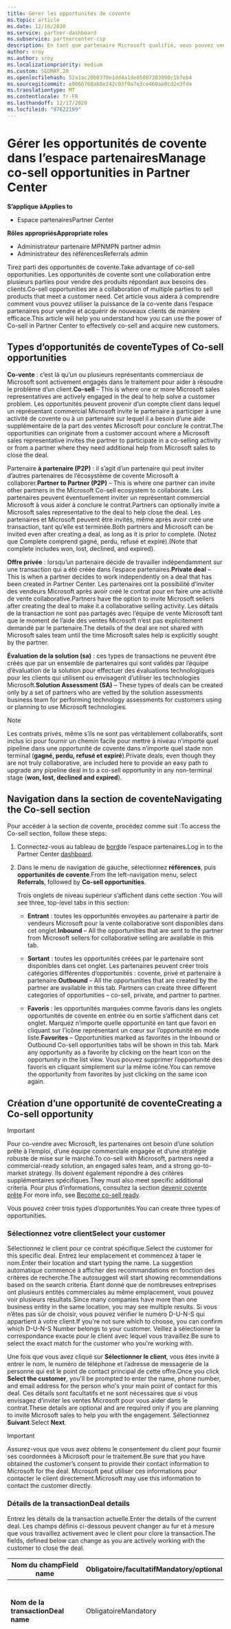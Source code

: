 ```yaml
---
title: Gérer les opportunités de covente
ms.topic: article
ms.date: 12/16/2020
ms.service: partner-dashboard
ms.subservice: partnercenter-csp
description: En tant que partenaire Microsoft qualifié, vous pouvez vendre en collaboration avec Microsoft. Découvrez comment définir des contrats, inviter Microsoft à collaborer ou afficher les demandes envoyées.
author: sroy
ms.author: sroy
ms.localizationpriority: medium
ms.custom: SEOMAY.20
ms.openlocfilehash: 52a1ac20b0370e1dd4a1de85087303090c1b7eb4
ms.sourcegitcommit: e9066768ab8e242c03f0a7e3ce460ae8cd2e3fda
ms.translationtype: MT
ms.contentlocale: fr-FR
ms.lasthandoff: 12/17/2020
ms.locfileid: "97622199"
---
```

# <a name="manage-co-sell-opportunities-in-partner-center"></a><span data-ttu-id="0db6f-104">Gérer les opportunités de covente dans l’espace partenaires</span><span class="sxs-lookup"><span data-stu-id="0db6f-104">Manage co-sell opportunities in Partner Center</span></span>

<span data-ttu-id="0db6f-105">**S’applique à**</span><span class="sxs-lookup"><span data-stu-id="0db6f-105">**Applies to**</span></span>

- <span data-ttu-id="0db6f-106">Espace partenaires</span><span class="sxs-lookup"><span data-stu-id="0db6f-106">Partner Center</span></span>

<span data-ttu-id="0db6f-107">**Rôles appropriés**</span><span class="sxs-lookup"><span data-stu-id="0db6f-107">**Appropriate roles**</span></span>

- <span data-ttu-id="0db6f-108">Administrateur partenaire MPN</span><span class="sxs-lookup"><span data-stu-id="0db6f-108">MPN partner admin</span></span>
- <span data-ttu-id="0db6f-109">Administrateur des références</span><span class="sxs-lookup"><span data-stu-id="0db6f-109">Referrals admin</span></span>

<span data-ttu-id="0db6f-110">Tirez parti des opportunités de covente.</span><span class="sxs-lookup"><span data-stu-id="0db6f-110">Take advantage of co-sell opportunities.</span></span>  <span data-ttu-id="0db6f-111">Les opportunités de covente sont une collaboration entre plusieurs parties pour vendre des produits répondant aux besoins des clients.</span><span class="sxs-lookup"><span data-stu-id="0db6f-111">Co-sell opportunities are a collaboration of multiple parties to sell products that meet a customer need.</span></span> <span data-ttu-id="0db6f-112">Cet article vous aidera à comprendre comment vous pouvez utiliser la puissance de la co-vente dans l’espace partenaires pour vendre et acquérir de nouveaux clients de manière efficace.</span><span class="sxs-lookup"><span data-stu-id="0db6f-112">This article will help you understand how you can use the power of Co-sell in Partner Center to effectively co-sell and acquire new customers.</span></span>

## <a name="types-of-co-sell-opportunities"></a><span data-ttu-id="0db6f-113">Types d’opportunités de covente</span><span class="sxs-lookup"><span data-stu-id="0db6f-113">Types of Co-sell opportunities</span></span>

<span data-ttu-id="0db6f-114">**Co-vente** : c’est là qu’un ou plusieurs représentants commerciaux de Microsoft sont activement engagés dans le traitement pour aider à résoudre le problème d’un client.</span><span class="sxs-lookup"><span data-stu-id="0db6f-114">**Co-sell** – This is where one or more Microsoft sales representatives are actively engaged in the deal to help solve a customer problem.</span></span> <span data-ttu-id="0db6f-115">Les opportunités peuvent provenir d’un compte client dans lequel un représentant commercial Microsoft invite le partenaire à participer à une activité de covente ou à un partenaire sur lequel il a besoin d’une aide supplémentaire de la part des ventes Microsoft pour conclure le contrat.</span><span class="sxs-lookup"><span data-stu-id="0db6f-115">The opportunities can originate from a customer account where a Microsoft sales representative invites the partner to participate in a co-selling activity or from a partner where they need additional help from Microsoft sales to close the deal.</span></span>

<span data-ttu-id="0db6f-116">Partenaire **à partenaire (P2P)** : il s’agit d’un partenaire qui peut inviter d’autres partenaires de l’écosystème de covente Microsoft à collaborer.</span><span class="sxs-lookup"><span data-stu-id="0db6f-116">**Partner to Partner (P2P)** – This is where one partner can invite other partners in the Microsoft Co-sell ecosystem to collaborate.</span></span> <span data-ttu-id="0db6f-117">Les partenaires peuvent éventuellement inviter un représentant commercial Microsoft à vous aider à conclure le contrat.</span><span class="sxs-lookup"><span data-stu-id="0db6f-117">Partners can optionally invite a Microsoft sales representative to the deal to help close the deal.</span></span> <span data-ttu-id="0db6f-118">Les partenaires et Microsoft peuvent être invités, même après avoir créé une transaction, tant qu’elle est terminée.</span><span class="sxs-lookup"><span data-stu-id="0db6f-118">Both partners and Microsoft can be invited even after creating a deal, as long as it is prior to complete.</span></span> <span data-ttu-id="0db6f-119">(Notez que Complete comprend gagné, perdu, refusé et expiré).</span><span class="sxs-lookup"><span data-stu-id="0db6f-119">(Note that complete includes won, lost, declined, and expired).</span></span>

<span data-ttu-id="0db6f-120">**Offre privée** : lorsqu’un partenaire décide de travailler indépendamment sur une transaction qui a été créée dans l’espace partenaires.</span><span class="sxs-lookup"><span data-stu-id="0db6f-120">**Private deal** – This is when a partner decides to work independently on a deal that has been created in  Partner Center.</span></span> <span data-ttu-id="0db6f-121">Les partenaires ont la possibilité d’inviter des vendeurs Microsoft après avoir créé le contrat pour en faire une activité de vente collaborative.</span><span class="sxs-lookup"><span data-stu-id="0db6f-121">Partners have the option to invite Microsoft sellers after creating the deal to make it a collaborative selling activity.</span></span> <span data-ttu-id="0db6f-122">Les détails de la transaction ne sont pas partagés avec l’équipe de vente Microsoft tant que le moment de l’aide des ventes Microsoft n’est pas explicitement demandé par le partenaire.</span><span class="sxs-lookup"><span data-stu-id="0db6f-122">The details of the deal are not shared with Microsoft sales team until the time Microsoft sales help is explicitly sought by the partner.</span></span>

<span data-ttu-id="0db6f-123">**Évaluation de la solution (sa)** : ces types de transactions ne peuvent être créés que par un ensemble de partenaires qui sont validés par l’équipe d’évaluation de la solution pour effectuer des évaluations technologiques pour les clients qui utilisent ou envisagent d’utiliser les technologies Microsoft.</span><span class="sxs-lookup"><span data-stu-id="0db6f-123">**Solution Assessment (SA)** – These types of deals can be created only by a set of partners who are vetted by the solution assessments business team for performing technology assessments for customers using or planning to use Microsoft technologies.</span></span>

> [!NOTE]
> <span data-ttu-id="0db6f-124">Les contrats privés, même s’ils ne sont pas véritablement collaboratifs, sont inclus ici pour fournir un chemin facile pour mettre à niveau n’importe quel pipeline dans une opportunité de covente dans n’importe quel stade non terminal (**gagné, perdu, refusé et expiré**).</span><span class="sxs-lookup"><span data-stu-id="0db6f-124">Private deals, even though they are not truly collaborative, are included here  to provide an easy path to upgrade any pipeline deal in to a co-sell opportunity in any non-terminal stage (**won, lost, declined and expired**).</span></span>

## <a name="navigating-the-co-sell-section"></a><span data-ttu-id="0db6f-125">Navigation dans la section de covente</span><span class="sxs-lookup"><span data-stu-id="0db6f-125">Navigating the Co-sell section</span></span>

<span data-ttu-id="0db6f-126">Pour accéder à la section de covente, procédez comme suit :</span><span class="sxs-lookup"><span data-stu-id="0db6f-126">To access the Co-sell section, follow these steps:</span></span>

1. <span data-ttu-id="0db6f-127">Connectez-vous au tableau de [bord](https://partner.microsoft.com/dashboard)de l’espace partenaires.</span><span class="sxs-lookup"><span data-stu-id="0db6f-127">Log in to the Partner Center [dashboard](https://partner.microsoft.com/dashboard).</span></span>

2. <span data-ttu-id="0db6f-128">Dans le menu de navigation de gauche, sélectionnez **références**, puis **opportunités de covente**.</span><span class="sxs-lookup"><span data-stu-id="0db6f-128">From the left-navigation menu, select **Referrals**, followed by **Co-sell opportunities**.</span></span>

   <span data-ttu-id="0db6f-129">Trois onglets de niveau supérieur s’affichent dans cette section :</span><span class="sxs-lookup"><span data-stu-id="0db6f-129">You will see three, top-level tabs in this section:</span></span>

   - <span data-ttu-id="0db6f-130">**Entrant** : toutes les opportunités envoyées au partenaire à partir de vendeurs Microsoft pour la vente collaborative sont disponibles dans cet onglet.</span><span class="sxs-lookup"><span data-stu-id="0db6f-130">**Inbound** – All the opportunities that are sent to the partner from Microsoft sellers for collaborative selling are available in this tab.</span></span>

   - <span data-ttu-id="0db6f-131">**Sortant** : toutes les opportunités créées par le partenaire sont disponibles dans cet onglet. Les partenaires peuvent créer trois catégories différentes d’opportunités : covente, privé et partenaire à partenaire.</span><span class="sxs-lookup"><span data-stu-id="0db6f-131">**Outbound** – All the opportunities that are created by the partner are available in this tab. Partners can create three different categories of opportunities – co-sell, private, and partner to partner.</span></span>

   - <span data-ttu-id="0db6f-132">**Favoris** : les opportunités marquées comme favoris dans les onglets opportunités de covente en entrée ou en sortie s’affichent dans cet onglet. Marquez n’importe quelle opportunité en tant que favori en cliquant sur l’icône représentant un cœur sur l’opportunité en mode liste.</span><span class="sxs-lookup"><span data-stu-id="0db6f-132">**Favorites** – Opportunities marked as favorites in the Inbound or Outbound Co-sell opportunities tabs will be shown in this tab. Mark any opportunity as a favorite by clicking on the heart icon on the opportunity in the list view.</span></span> <span data-ttu-id="0db6f-133">Vous pouvez supprimer l’opportunité des favoris en cliquant simplement sur la même icône.</span><span class="sxs-lookup"><span data-stu-id="0db6f-133">You can remove the opportunity from favorites by just clicking on the same icon again.</span></span>

## <a name="creating-a-co-sell-opportunity"></a><span data-ttu-id="0db6f-134">Création d’une opportunité de covente</span><span class="sxs-lookup"><span data-stu-id="0db6f-134">Creating a Co-sell opportunity</span></span>

> [!IMPORTANT]
> <span data-ttu-id="0db6f-135">Pour co-vendre avec Microsoft, les partenaires ont besoin d’une solution prête à l’emploi, d’une équipe commerciale engagée et d’une stratégie robuste de mise sur le marché.</span><span class="sxs-lookup"><span data-stu-id="0db6f-135">To co-sell with Microsoft, partners need a commercial-ready solution, an engaged sales team, and a strong go-to-market strategy.</span></span> <span data-ttu-id="0db6f-136">Ils doivent également répondre à des critères supplémentaires spécifiques.</span><span class="sxs-lookup"><span data-stu-id="0db6f-136">They must also meet specific additional criteria.</span></span> <span data-ttu-id="0db6f-137">Pour plus d’informations, consultez la section [devenir covente prête](https://partner.microsoft.com/reach-customers/selling-with-microsoft#become-ready).</span><span class="sxs-lookup"><span data-stu-id="0db6f-137">For more info, see [Become co-sell ready](https://partner.microsoft.com/reach-customers/selling-with-microsoft#become-ready).</span></span>

<span data-ttu-id="0db6f-138">Vous pouvez créer trois types d’opportunités.</span><span class="sxs-lookup"><span data-stu-id="0db6f-138">You can create three types of opportunities.</span></span>

### <a name="select-your-customer"></a><span data-ttu-id="0db6f-139">Sélectionnez votre client</span><span class="sxs-lookup"><span data-stu-id="0db6f-139">Select your customer</span></span>

<span data-ttu-id="0db6f-140">Sélectionnez le client pour ce contrat spécifique.</span><span class="sxs-lookup"><span data-stu-id="0db6f-140">Select the customer for this specific deal.</span></span> <span data-ttu-id="0db6f-141">Entrez leur emplacement et commencez à taper le nom.</span><span class="sxs-lookup"><span data-stu-id="0db6f-141">Enter their location and start typing the name.</span></span> <span data-ttu-id="0db6f-142">La suggestion automatique commence à afficher des recommandations en fonction des critères de recherche.</span><span class="sxs-lookup"><span data-stu-id="0db6f-142">The autosuggest will start showing recommendations based on the search criteria.</span></span> <span data-ttu-id="0db6f-143">Étant donné que de nombreuses entreprises ont plusieurs entités commerciales au même emplacement, vous pouvez voir plusieurs résultats.</span><span class="sxs-lookup"><span data-stu-id="0db6f-143">Since many companies have more than one business entity in the same location, you may see multiple results.</span></span> <span data-ttu-id="0db6f-144">Si vous n’êtes pas sûr de choisir, vous pouvez vérifier le numéro D-U-N-S qui appartient à votre client.</span><span class="sxs-lookup"><span data-stu-id="0db6f-144">If you're not sure which to choose, you can confirm which D-U-N-S Number belongs to your customer.</span></span> <span data-ttu-id="0db6f-145">Veillez à sélectionner la correspondance exacte pour le client avec lequel vous travaillez.</span><span class="sxs-lookup"><span data-stu-id="0db6f-145">Be sure to select the exact match for the customer who you're working with.</span></span>

<span data-ttu-id="0db6f-146">Une fois que vous avez cliqué sur **Sélectionner le client**, vous êtes invité à entrer le nom, le numéro de téléphone et l’adresse de messagerie de la personne qui est le point de contact principal de cette offre.</span><span class="sxs-lookup"><span data-stu-id="0db6f-146">Once you click **Select the customer**, you'll be prompted to enter the name, phone number, and email address for the person who's your main point of contact for this deal.</span></span> <span data-ttu-id="0db6f-147">Ces détails sont facultatifs et ne sont nécessaires que si vous envisagez d’inviter les ventes Microsoft pour vous aider dans le contrat.</span><span class="sxs-lookup"><span data-stu-id="0db6f-147">These details are optional and are required only if you are planning to invite Microsoft sales to help you with the engagement.</span></span> <span data-ttu-id="0db6f-148">Sélectionnez **Suivant**.</span><span class="sxs-lookup"><span data-stu-id="0db6f-148">Select **Next**.</span></span>

> [!IMPORTANT]
> <span data-ttu-id="0db6f-149">Assurez-vous que vous avez obtenu le consentement du client pour fournir ses coordonnées à Microsoft pour le traitement.</span><span class="sxs-lookup"><span data-stu-id="0db6f-149">Be sure that you have obtained the customer’s consent to provide their contact information to Microsoft for the deal.</span></span> <span data-ttu-id="0db6f-150">Microsoft peut utiliser ces informations pour contacter le client directement.</span><span class="sxs-lookup"><span data-stu-id="0db6f-150">Microsoft may use this information to contact the customer directly.</span></span>

### <a name="deal-details"></a><span data-ttu-id="0db6f-151">Détails de la transaction</span><span class="sxs-lookup"><span data-stu-id="0db6f-151">Deal details</span></span>

<span data-ttu-id="0db6f-152">Entrez les détails de la transaction actuelle.</span><span class="sxs-lookup"><span data-stu-id="0db6f-152">Enter the details of the current deal.</span></span> <span data-ttu-id="0db6f-153">Les champs définis ci-dessous peuvent changer au fur et à mesure que vous travaillez activement avec le client pour clore la transaction.</span><span class="sxs-lookup"><span data-stu-id="0db6f-153">The fields, defined below can change as you are  actively working with the customer to close the deal.</span></span>

| <span data-ttu-id="0db6f-154">**Nom du champ**</span><span class="sxs-lookup"><span data-stu-id="0db6f-154">**Field name**</span></span> | <span data-ttu-id="0db6f-155">**Obligatoire/facultatif**</span><span class="sxs-lookup"><span data-stu-id="0db6f-155">**Mandatory/optional**</span></span> | <span data-ttu-id="0db6f-156">**Détails**</span><span class="sxs-lookup"><span data-stu-id="0db6f-156">**Details**</span></span> |
|-------------|--------|-------|
|<span data-ttu-id="0db6f-157">**Nom de la transaction**</span><span class="sxs-lookup"><span data-stu-id="0db6f-157">**Deal name**</span></span> | <span data-ttu-id="0db6f-158">Obligatoire</span><span class="sxs-lookup"><span data-stu-id="0db6f-158">Mandatory</span></span> | <span data-ttu-id="0db6f-159">Nom convivial pour identifier votre transaction à un moment ultérieur.</span><span class="sxs-lookup"><span data-stu-id="0db6f-159">The friendly name to identify your deal at a later point of time.</span></span> |
|<span data-ttu-id="0db6f-160">**Lieu**</span><span class="sxs-lookup"><span data-stu-id="0db6f-160">**Location**</span></span>| <span data-ttu-id="0db6f-161">Obligatoire</span><span class="sxs-lookup"><span data-stu-id="0db6f-161">Mandatory</span></span> | <span data-ttu-id="0db6f-162">Portée de l’emplacement MPN de la référence.</span><span class="sxs-lookup"><span data-stu-id="0db6f-162">The MPN location scope of the referral.</span></span> <span data-ttu-id="0db6f-163">Les utilisateurs de référence avec cette portée d’emplacement peuvent afficher les références s’ils font partie de l’équipe.</span><span class="sxs-lookup"><span data-stu-id="0db6f-163">Referral users with this location scope can view the referrals if they are part of the team.</span></span> <span data-ttu-id="0db6f-164">Les administrateurs de la référence et les administrateurs de référence avec une étendue globale peuvent afficher les références indépendamment de l’emplacement.</span><span class="sxs-lookup"><span data-stu-id="0db6f-164">Referral admins and referral admins with global scope can view the referrals irrespective of the location.</span></span> <span data-ttu-id="0db6f-165">L’emplacement ne peut pas être modifié après la création de la référence.</span><span class="sxs-lookup"><span data-stu-id="0db6f-165">Location cannot be edited after creating the referral.</span></span>|
|<span data-ttu-id="0db6f-166">**Valeur estimée**</span><span class="sxs-lookup"><span data-stu-id="0db6f-166">**Estimated value**</span></span> | <span data-ttu-id="0db6f-167">Obligatoire</span><span class="sxs-lookup"><span data-stu-id="0db6f-167">Mandatory</span></span> | <span data-ttu-id="0db6f-168">La valeur de la transaction en fonction des informations disponibles lors de la création de la transaction.</span><span class="sxs-lookup"><span data-stu-id="0db6f-168">The value of the deal based on the information available while creating the deal.</span></span>|
|<span data-ttu-id="0db6f-169">**Date de clôture estimée**</span><span class="sxs-lookup"><span data-stu-id="0db6f-169">**Estimated close date**</span></span>| <span data-ttu-id="0db6f-170">Obligatoire</span><span class="sxs-lookup"><span data-stu-id="0db6f-170">Mandatory</span></span>| <span data-ttu-id="0db6f-171">Date à laquelle vous prévoyez de fermer le contrat avec le client.</span><span class="sxs-lookup"><span data-stu-id="0db6f-171">The date by which you expect to close the deal with the customer.</span></span> |
|<span data-ttu-id="0db6f-172">**ID CRM**</span><span class="sxs-lookup"><span data-stu-id="0db6f-172">**CRM ID**</span></span>| <span data-ttu-id="0db6f-173">Facultatif</span><span class="sxs-lookup"><span data-stu-id="0db6f-173">Optional</span></span> | <span data-ttu-id="0db6f-174">Baliser la relation avec l’ID de l’opportunité dans votre CRM à des fins de suivi.</span><span class="sxs-lookup"><span data-stu-id="0db6f-174">Tag the deal with the ID of the opportunity in your respective CRM for tracking purpose.</span></span>|
|<span data-ttu-id="0db6f-175">**ID de campagne marketing**</span><span class="sxs-lookup"><span data-stu-id="0db6f-175">**Marketing campaign ID**</span></span>| <span data-ttu-id="0db6f-176">Facultatif</span><span class="sxs-lookup"><span data-stu-id="0db6f-176">Optional</span></span> | <span data-ttu-id="0db6f-177">Capturez la campagne marketing qui a entraîné le traitement.</span><span class="sxs-lookup"><span data-stu-id="0db6f-177">Capture the marketing campaign that resulted in the deal.</span></span> <span data-ttu-id="0db6f-178">Ce code peut vous aider à suivre le retour sur investissement d’une certaine campagne si vous marquez toutes les transactions provenant de la campagne avec le même ID.</span><span class="sxs-lookup"><span data-stu-id="0db6f-178">This filed can help you track the ROI of a certain campaign if you tag all the deals originating from the campaign with the same ID.</span></span>|
|<span data-ttu-id="0db6f-179">**Notes**</span><span class="sxs-lookup"><span data-stu-id="0db6f-179">**Notes**</span></span>| <span data-ttu-id="0db6f-180">Facultatif</span><span class="sxs-lookup"><span data-stu-id="0db6f-180">Optional</span></span> | <span data-ttu-id="0db6f-181">Mettez à jour toutes les informations les plus récentes pour fournir une visibilité aux autres employés de votre entreprise qui travaillent sur le même contrat ou qui tente de comprendre l’état actuel de la transaction.</span><span class="sxs-lookup"><span data-stu-id="0db6f-181">Update all the latest information to provide visibility to other employees from your company working on the same deal or trying to understand the current state of the deal.</span></span> <span data-ttu-id="0db6f-182">Vous pouvez également l’utiliser comme communication sur un enregistrement pour les discussions entre les vendeurs Microsoft/autres partenaires de votre entreprise.</span><span class="sxs-lookup"><span data-stu-id="0db6f-182">You can also use this as a communication on record for discussions between Microsoft sellers/other partners with your company.</span></span>|

### <a name="add-team-members"></a><span data-ttu-id="0db6f-183">Ajouter des membres à l’équipe</span><span class="sxs-lookup"><span data-stu-id="0db6f-183">Add team members</span></span>

<span data-ttu-id="0db6f-184">Après avoir ajouté les détails de la transaction, ajoutez les employés qui vont travailler sur cette transaction spécifique.</span><span class="sxs-lookup"><span data-stu-id="0db6f-184">After adding the deal details, add the employees that will be working on this specific deal.</span></span> <span data-ttu-id="0db6f-185">Vous devrez entrer le nom, le numéro de téléphone et l’adresse de messagerie de l’employé.</span><span class="sxs-lookup"><span data-stu-id="0db6f-185">You will need to enter the name, phone number, and email address of the employee.</span></span> <span data-ttu-id="0db6f-186">Ces détails sont obligatoires et vous devez disposer d’au moins un contact avec tous les détails saisis pour créer un contrat.</span><span class="sxs-lookup"><span data-stu-id="0db6f-186">These details are mandatory, and you need to have at least one contact with all the details entered for you to create a deal.</span></span> <span data-ttu-id="0db6f-187">Ces détails peuvent être modifiés même après la création d’une transaction.</span><span class="sxs-lookup"><span data-stu-id="0db6f-187">These details can be changed even after creating a deal.</span></span> <span data-ttu-id="0db6f-188">Les contacts récents de vos contrats précédents s’affichent sur le côté droit pour vous permettre de les ajouter rapidement à la transaction.</span><span class="sxs-lookup"><span data-stu-id="0db6f-188">Recent contacts from your previous deals are shown on the right side for you to quickly add them to the deal.</span></span> <span data-ttu-id="0db6f-189">Pour les demandes P2P, l’équipe peut avoir des employés de votre entreprise et de l’entreprise qui envoie l’invitation.</span><span class="sxs-lookup"><span data-stu-id="0db6f-189">For P2P deals, the team can have employees from both your company and the company sending the invitation.</span></span>

### <a name="add-solutions"></a><span data-ttu-id="0db6f-190">Ajouter une ou plusieurs solutions</span><span class="sxs-lookup"><span data-stu-id="0db6f-190">Add solution(s)</span></span>

<span data-ttu-id="0db6f-191">Dans cette section, vous devez fournir les informations relatives aux solutions qui feront partie de cette transaction.</span><span class="sxs-lookup"><span data-stu-id="0db6f-191">In this section, you need to provide the information related to the solutions that will be part of this deal.</span></span> <span data-ttu-id="0db6f-192">Il s’agit d’une section obligatoire dans laquelle vous devez ajouter au moins une solution pour créer un contrat.</span><span class="sxs-lookup"><span data-stu-id="0db6f-192">This is a mandatory section where you must add at least one solution to create a deal.</span></span> <span data-ttu-id="0db6f-193">Les détails de la solution peuvent être modifiés après la création d’une transaction.</span><span class="sxs-lookup"><span data-stu-id="0db6f-193">The solution details can be changed after creating a deal.</span></span> <span data-ttu-id="0db6f-194">Il existe plusieurs types de solutions qui peuvent être ajoutées à une offre, qui sont décrites ci-dessous.</span><span class="sxs-lookup"><span data-stu-id="0db6f-194">There are multiple types of solutions that can be added to a deal, which are described below</span></span>

- <span data-ttu-id="0db6f-195">**Solutions de mon entreprise :** Il s’agit de solutions prêtes à l’emploi qui sont publiées par votre entreprise</span><span class="sxs-lookup"><span data-stu-id="0db6f-195">**My company’s solutions:** These are co-sell ready solutions that are published by your company</span></span>
- <span data-ttu-id="0db6f-196">**Microsoft :** Il s’agit de solutions détenues par Microsoft</span><span class="sxs-lookup"><span data-stu-id="0db6f-196">**Microsoft:** These are solutions owned by Microsoft</span></span>
- <span data-ttu-id="0db6f-197">**Autres solutions** tierces : Il s’agit de solutions prêtes à l’emploi qui sont publiées par d’autres partenaires dans l’écosystème de covente Microsoft</span><span class="sxs-lookup"><span data-stu-id="0db6f-197">**Other third-party solutions:** These are co-sell ready solutions that are published by other partners in the Microsoft co-sell ecosystem</span></span>
- <span data-ttu-id="0db6f-198">**Évaluations de la solution :** Ce sont les types d’évaluation, qu’un partenaire éligible peut sélectionner en fonction des besoins du client.</span><span class="sxs-lookup"><span data-stu-id="0db6f-198">**Solution Assessments:** These are the assessment types, which an eligible partner can select based on the customer need</span></span>

> [!Important]
> <span data-ttu-id="0db6f-199">Un seul type d’évaluation peut être sélectionné pour une transaction d’évaluation de la solution et aucune autre solution ne peut être ajoutée.</span><span class="sxs-lookup"><span data-stu-id="0db6f-199">Only one assessment type can be selected for a solution assessment deal and no other solutions can be added.</span></span> <span data-ttu-id="0db6f-200">Une fois qu’une évaluation de solution est sélectionnée, le partenaire doit choisir l’emplacement pour lequel l’évaluation est créée.</span><span class="sxs-lookup"><span data-stu-id="0db6f-200">Once a solution assessment is selected, the partner has to choose the location for which the assessment is being created.</span></span> <span data-ttu-id="0db6f-201">Cela est nécessaire pour les paiements incitatives appropriés.</span><span class="sxs-lookup"><span data-stu-id="0db6f-201">This is needed for correct incentive payouts.</span></span>

<span data-ttu-id="0db6f-202">Une fois que vous avez fourni les informations de la solution, sélectionnez suivant pour passer à la section où vous pouvez choisir le type de vente.</span><span class="sxs-lookup"><span data-stu-id="0db6f-202">Once you have provided the solution information, select Next to move to the section where you can decide the selling type.</span></span> <span data-ttu-id="0db6f-203">Vous avez trois options si vous avez choisi des solutions parmi les trois premières options et non une évaluation de la solution :</span><span class="sxs-lookup"><span data-stu-id="0db6f-203">You have three options if you chose solutions from the first three options and not a solution assessment:</span></span>

<span data-ttu-id="0db6f-204">**Offre privée**: Si vous n’invitez pas Microsoft et que vous créez un engagement à cette étape, il sera du type pipeline privé.</span><span class="sxs-lookup"><span data-stu-id="0db6f-204">**Private deal**: If you don’t invite Microsoft and create an engagement at this step, it will be of the type private pipeline.</span></span> <span data-ttu-id="0db6f-205">Les vendeurs Microsoft n’ont aucune visibilité sur les détails de cette offre.</span><span class="sxs-lookup"><span data-stu-id="0db6f-205">Microsoft sellers will have no visibility into the details of this deal.</span></span>

> [!Important]
> <span data-ttu-id="0db6f-206">L’enregistrement de la transaction ne s’applique pas aux transactions privées.</span><span class="sxs-lookup"><span data-stu-id="0db6f-206">Deal registration is not applicable for Private deals.</span></span> <span data-ttu-id="0db6f-207">Soyez prudent lors de la création d’une affaire privée avec des solutions éligibles incitatives, car elles ne seront pas éligibles à l’enregistrement des transactions dans l’espace partenaires.</span><span class="sxs-lookup"><span data-stu-id="0db6f-207">Exercise caution while creating a private deal with incentive eligible solutions as they will not be eligible for deal registration in Partner Center.</span></span>

<span data-ttu-id="0db6f-208">Vente **de la co-vente :** Si vous sélectionnez une option autre que la sélection par défaut pour la question **« identifier le type d’aide que vous aimeriez de Microsoft »**, le contrat se concentre sur la vente dans le cadre de laquelle un vendeur Microsoft peut éventuellement vous aider à conclure la transaction.</span><span class="sxs-lookup"><span data-stu-id="0db6f-208">**Co-sell deal:** If you select any option other than the default selection for the question **“Identify the type of help you'd like from Microsoft”**, the deal turns in to a co-sell deal where a Microsoft seller can potentially help you with closing the deal.</span></span> <span data-ttu-id="0db6f-209">Une demande d’aide de Microsoft ne garantit pas qu’un vendeur Microsoft participera au contrat.</span><span class="sxs-lookup"><span data-stu-id="0db6f-209">A request for help from Microsoft is no guarantee that a Microsoft seller will participate in the deal.</span></span> <span data-ttu-id="0db6f-210">Les représentants commerciaux de Microsoft ont 14 jours pour décider s’ils souhaitent participer.</span><span class="sxs-lookup"><span data-stu-id="0db6f-210">Microsoft sales representatives have 14 days to decide if they want to participate.</span></span> <span data-ttu-id="0db6f-211">Dans la section Remarques, veillez à identifier le type d’aide que vous souhaitez.</span><span class="sxs-lookup"><span data-stu-id="0db6f-211">In the notes section, be sure to identify the type of help you want.</span></span>

<span data-ttu-id="0db6f-212">**Contrat partenaire à partenaire (P2P)**: vous pouvez inviter d’autres partenaires à la transaction en cliquant sur le lien inviter un partenaire.</span><span class="sxs-lookup"><span data-stu-id="0db6f-212">**Partner to Partner (P2P) deal**: You can invite other partners to the deal by clicking on the Invite partner link.</span></span> <span data-ttu-id="0db6f-213">Voici le processus de création d’une transaction P2P.</span><span class="sxs-lookup"><span data-stu-id="0db6f-213">Below is the process for creating a P2P deal.</span></span>

- <span data-ttu-id="0db6f-214">**Sélectionner un partenaire :** Après avoir cliqué sur inviter le partenaire, vous pouvez commencer à taper le nom du partenaire pour afficher la liste suggérée des partenaires correspondant au nom que vous entrez.</span><span class="sxs-lookup"><span data-stu-id="0db6f-214">**Select a partner:** After clicking on Invite partner, you will be able to  start typing the partner name to get suggested list of partners matching the name that you are entering.</span></span> <span data-ttu-id="0db6f-215">Sélectionnez le partenaire qui vous intéresse pour renseigner les détails supplémentaires de ce partenaire.</span><span class="sxs-lookup"><span data-stu-id="0db6f-215">Select the partner you are interested in to fill additional details for that partner.</span></span> <span data-ttu-id="0db6f-216">Vous pouvez uniquement Rechercher les partenaires qui se trouvent dans l’écosystème de co-vente Microsoft et qui font l’objet d’une transaction dans l’espace partenaires.</span><span class="sxs-lookup"><span data-stu-id="0db6f-216">You can only search for partners who are in the Microsoft Co-sell ecosystem and are transacting in Partner Center.</span></span>

- <span data-ttu-id="0db6f-217">**Date de clôture estimée :** Il s’agit de la date à laquelle vous vous attendez à ce que le partenaire invité termine sa partie de la transaction.</span><span class="sxs-lookup"><span data-stu-id="0db6f-217">**Estimated close date:** This is the date by which you expect the invited partner to complete their part of the deal.</span></span> <span data-ttu-id="0db6f-218">La date est préremplie afin que vous puissiez choisir de modifier la date uniquement si nécessaire.</span><span class="sxs-lookup"><span data-stu-id="0db6f-218">The date is pre-filled so that you can choose to modify the date only if necessary.</span></span> <span data-ttu-id="0db6f-219">Il s’agit d’un champ obligatoire qui peut être modifié par le partenaire que vous invitez après avoir créé la transaction.</span><span class="sxs-lookup"><span data-stu-id="0db6f-219">It is a mandatory field and can be edited by the partner you are inviting after creating the deal.</span></span> <span data-ttu-id="0db6f-220">Vous ne pouvez pas modifier ce champ après avoir créé la transaction.</span><span class="sxs-lookup"><span data-stu-id="0db6f-220">You can’t modify this field after creating the deal.</span></span>

- <span data-ttu-id="0db6f-221">**Valeur estimée et devise :** Il s’agit de la valeur de la transaction que le partenaire invité aura dans l’ensemble du contrat.</span><span class="sxs-lookup"><span data-stu-id="0db6f-221">**Estimated value and currency:** This is the value of the deal that the invited partner will have in the overall deal.</span></span> <span data-ttu-id="0db6f-222">Veillez à entrer la valeur correcte ici afin que le partenaire invité puisse décider s’il souhaite faire partie du contrat ou non.</span><span class="sxs-lookup"><span data-stu-id="0db6f-222">Make sure that you enter correct value here so that the invited partner can decide if they want to be a part of the deal or not.</span></span> <span data-ttu-id="0db6f-223">Le partenaire invité peut modifier cette valeur après avoir créé la transaction.</span><span class="sxs-lookup"><span data-stu-id="0db6f-223">The invited partner can change this value after creating the deal.</span></span> <span data-ttu-id="0db6f-224">Vous ne pouvez pas modifier ce champ après avoir créé la transaction.</span><span class="sxs-lookup"><span data-stu-id="0db6f-224">You cannot modify this field after creating the deal.</span></span>

- <span data-ttu-id="0db6f-225">**Remarques :** Ajoutez les détails de la raison pour laquelle vous invitez le partenaire à faire partie de cette transaction.</span><span class="sxs-lookup"><span data-stu-id="0db6f-225">**Notes:** Add the details for why you are inviting the partner to be a part of this deal.</span></span> <span data-ttu-id="0db6f-226">Des informations détaillées permettront au partenaire invité de décider s’il souhaite participer.</span><span class="sxs-lookup"><span data-stu-id="0db6f-226">Detailed information will help the invited partner to decide if they want to participate.</span></span>

- <span data-ttu-id="0db6f-227">**Ajoutez votre équipe :** Ajoutez les employés de votre société qui travailleront avec le partenaire invité.</span><span class="sxs-lookup"><span data-stu-id="0db6f-227">**Add your team:** Add the employees from your company who will be working with the invited partner.</span></span> <span data-ttu-id="0db6f-228">Si le partenaire invité accepte la transaction, il peut ajouter ses propres employés afin que les deux sociétés aient une vue de toute l’équipe collaborant sur la transaction.</span><span class="sxs-lookup"><span data-stu-id="0db6f-228">If the invited partner accepts the deal, they can add their own employees so that both companies have a view of the entire team collaborating on the deal.</span></span> <span data-ttu-id="0db6f-229">Vous pouvez uniquement modifier ces détails avant de créer la transaction.</span><span class="sxs-lookup"><span data-stu-id="0db6f-229">You can only modify these details before creating the deal.</span></span> <span data-ttu-id="0db6f-230">Les détails de l’employé entrés dans vos données de transaction sont préremplis pour vous permettre de choisir plus facilement les employés qui travaillent avec ce partenaire spécifique.</span><span class="sxs-lookup"><span data-stu-id="0db6f-230">Employee details entered in your deal data are pre-filled to make it easier for you to choose the employees who be working with this specific partner.</span></span>

- <span data-ttu-id="0db6f-231">**Ajouter des solutions :**  Ajoutez les solutions que vous souhaitez que le partenaire invité apporte à la table.</span><span class="sxs-lookup"><span data-stu-id="0db6f-231">**Add solutions:**  Add the solutions that you want the invited partner to bring to the table.</span></span> <span data-ttu-id="0db6f-232">Au moins une solution est obligatoire.</span><span class="sxs-lookup"><span data-stu-id="0db6f-232">At least one solution is mandatory.</span></span> <span data-ttu-id="0db6f-233">Le partenaire invité peut modifier les solutions une fois qu’elles ont accepté l’invitation.</span><span class="sxs-lookup"><span data-stu-id="0db6f-233">The invited partner can modify the solutions once they accept the invitation.</span></span>

- <span data-ttu-id="0db6f-234">**Identifiez le type d’aide :** Identifiez le type d’aide : Enfin, identifiez l’aide spécifique dont vous avez besoin auprès du partenaire invité.</span><span class="sxs-lookup"><span data-stu-id="0db6f-234">**Identify the type of help:** Identify the type of help:  Finally, identify the specific help you need from the invited partner.</span></span>

<span data-ttu-id="0db6f-235">Répétez cette procédure pour tous les partenaires que vous souhaitez inviter à participer à cette transaction.</span><span class="sxs-lookup"><span data-stu-id="0db6f-235">Repeat this for all the partners you want to invite to be a part of this deal.</span></span> <span data-ttu-id="0db6f-236">Un partenaire de l’offre partenaire peut également faire en sorte que le vendeur Microsoft vous invite à inviter Microsoft et ses partenaires à traiter.</span><span class="sxs-lookup"><span data-stu-id="0db6f-236">A partner to partner deal can also have Microsoft seller involved where you are inviting both Microsoft and the partners to the deal.</span></span> <span data-ttu-id="0db6f-237">Vous pouvez également inviter Microsoft et les partenaires ultérieurement, après avoir créé la transaction.</span><span class="sxs-lookup"><span data-stu-id="0db6f-237">You can also invite both Microsoft and the partners later, after creating the deal.</span></span>

## <a name="responding-to-a-co-sell-opportunity"></a><span data-ttu-id="0db6f-238">Réponse à une opportunité de covente</span><span class="sxs-lookup"><span data-stu-id="0db6f-238">Responding to a co-sell opportunity</span></span>

<span data-ttu-id="0db6f-239">Chaque opportunité passe par un cycle de vie qui lui est propre.</span><span class="sxs-lookup"><span data-stu-id="0db6f-239">Each opportunity moves through a life cycle of its own.</span></span>

### <a name="received-stage"></a><span data-ttu-id="0db6f-240">Étape reçue</span><span class="sxs-lookup"><span data-stu-id="0db6f-240">Received stage</span></span>

<span data-ttu-id="0db6f-241">Au cours de cette étape, si vous avez reçu une nouvelle opportunité de covente à partir d’un vendeur Microsoft ou d’autres partenaires de l’écosystème de covente Microsoft, passez en revue les détails et n’hésitez pas à contacter le client si vous souhaitez en savoir plus sur les besoins de l’entreprise.</span><span class="sxs-lookup"><span data-stu-id="0db6f-241">In this stage, if you have received a new Co-sell opportunity either from a Microsoft seller or from other partners in the Microsoft Co-sell ecosystem, review the details, and feel free to contact the customer if you want to learn more about their business needs.</span></span> <span data-ttu-id="0db6f-242">Vous pouvez effectuer deux actions dans cette étape.</span><span class="sxs-lookup"><span data-stu-id="0db6f-242">You can take two actions in this stage.</span></span> <span data-ttu-id="0db6f-243">acceptez ou refusez la référence :</span><span class="sxs-lookup"><span data-stu-id="0db6f-243">accept or decline the referral:</span></span>

- <span data-ttu-id="0db6f-244">**Accepter :** Entrez un nom pour le contrat, modifiez la valeur estimée de la transaction et le délai d’achat estimé en fonction de votre revue.</span><span class="sxs-lookup"><span data-stu-id="0db6f-244">**Accept:** Enter a name for the deal, edit the estimated deal value, and the estimated purchase timeframe based on your review.</span></span> <span data-ttu-id="0db6f-245">Une fois que vous avez établi le contact avec le client, vous devez fournir des informations dans le champ **Remarques** pour en savoir plus sur les éléments recherchés par le client.</span><span class="sxs-lookup"><span data-stu-id="0db6f-245">Once you established the contact with the customer, you should provide info in the **Notes** field to explain more about what the customer is looking for.</span></span> <span data-ttu-id="0db6f-246">Vous pouvez éventuellement entrer votre ID CRM ici (pour votre référence uniquement), l’ID de campagne marketing qui a abouti à l’opportunité correspondante et ajouter des contacts de votre société qui vont travailler sur cette transaction.</span><span class="sxs-lookup"><span data-stu-id="0db6f-246">You can optionally enter your CRM ID here (for your reference only), the marketing campaign ID that resulted in the respective opportunity and add contacts from your company who will be working on this deal.</span></span>

- <span data-ttu-id="0db6f-247">Quand vous avez terminé, cliquez sur **Suivant**.</span><span class="sxs-lookup"><span data-stu-id="0db6f-247">When you're finished, select **Next**.</span></span> <span data-ttu-id="0db6f-248">Nous allons déplacer la référence à **l’étape suivante**, ce qui signifie que vous envisagez de contacter activement le client pour répondre à ses besoins.</span><span class="sxs-lookup"><span data-stu-id="0db6f-248">We'll move the referral to **the next stage**, which means you plan to actively engage with the customer to address their need.</span></span> <span data-ttu-id="0db6f-249">Nous utiliserons également ces informations pour vous aider à trouver des affaires similaires à l’avenir.</span><span class="sxs-lookup"><span data-stu-id="0db6f-249">We'll also use this information to help you find similar deals in the future.</span></span>

- <span data-ttu-id="0db6f-250">**Refuser**: sélectionnez la raison pour laquelle vous refusez le contrat, ajoutez les notes que vous souhaitez inclure, puis sélectionnez **Fermer le contrat**.</span><span class="sxs-lookup"><span data-stu-id="0db6f-250">**Decline**: Select the reason you're declining the deal and add any notes you'd like to include, then select **Close deal**.</span></span> <span data-ttu-id="0db6f-251">Nous allons l’archiver comme **refusé** et notifier Microsoft ou le partenaire qui vous a envoyé cette opportunité.</span><span class="sxs-lookup"><span data-stu-id="0db6f-251">We'll archive it as **Declined** and notify either Microsoft or the partner who sent you this opportunity.</span></span>

- <span data-ttu-id="0db6f-252">Si vous ne répondez pas dans le délai imparti (actuellement 14 jours), nous allons l’archiver comme **ayant expiré** et notifier Microsoft ou le partenaire qui vous a envoyé cette opportunité.</span><span class="sxs-lookup"><span data-stu-id="0db6f-252">If you don't respond within the allotted time (currently 14 days), we'll archive it as **Expired** and notify either Microsoft or the partner who sent you this opportunity.</span></span>

### <a name="accepted-stage"></a><span data-ttu-id="0db6f-253">Étape acceptée</span><span class="sxs-lookup"><span data-stu-id="0db6f-253">Accepted stage</span></span>

<span data-ttu-id="0db6f-254">Tentez de conclure la transaction avec le client.</span><span class="sxs-lookup"><span data-stu-id="0db6f-254">Work to close the deal with the customer.</span></span> <span data-ttu-id="0db6f-255">Si vous souhaitez modifier les informations que vous avez fournies pour une référence acceptée, sélectionnez **modifier**.</span><span class="sxs-lookup"><span data-stu-id="0db6f-255">If you want to change any of the information you've provided for an accepted referral, select **Edit**.</span></span> <span data-ttu-id="0db6f-256">Vous pouvez ensuite mettre à jour le nom de la transaction, la date estimée d’achat, la valeur estimée, les notes, l’ID CRM et/ou l’ID de campagne marketing.</span><span class="sxs-lookup"><span data-stu-id="0db6f-256">You can then update the deal name, estimated purchase date, estimated value, notes, CRM ID and/or the marketing campaign ID.</span></span>  <span data-ttu-id="0db6f-257">Vous pouvez également sélectionner **ajouter votre équipe** pour fournir le nom, le numéro de téléphone et les adresses de messagerie des personnes qui travaillent sur la transaction.</span><span class="sxs-lookup"><span data-stu-id="0db6f-257">You can also select **Add your team** to provide the name, phone number, and email addresses of any additional people who are working on the deal.</span></span> <span data-ttu-id="0db6f-258">Les solutions peuvent également être modifiées en fonction des besoins des clients.</span><span class="sxs-lookup"><span data-stu-id="0db6f-258">Solutions can also be edited based on the customer need.</span></span>

<span data-ttu-id="0db6f-259">Toutes les transactions que vous avez créées sont en phase acceptée par défaut.</span><span class="sxs-lookup"><span data-stu-id="0db6f-259">All the deals you have created are in Accepted stage by default.</span></span>

<span data-ttu-id="0db6f-260">Une fois que vous avez commencé à travailler sur la transaction, vous pouvez fournir les détails de la progression que vous effectuez en marquant les étapes de vente dans le cycle de vie de la transaction.</span><span class="sxs-lookup"><span data-stu-id="0db6f-260">Once you started working on the deal, you can provide the details of the progress that you are making by marking the sales stages in the deal lifecycle.</span></span> <span data-ttu-id="0db6f-261">Il y a quatre étapes dans le cycle de vie des contrats, à l’exception de l’acceptation ou de la création initiale, ainsi que des étapes finales conclues ou perdues, comme indiqué ci-dessous.</span><span class="sxs-lookup"><span data-stu-id="0db6f-261">There are four stages in the deal lifecycle apart from the initial acceptance or creation and the final won or lost stages as mentioned below.</span></span> <span data-ttu-id="0db6f-262">Le fait de fournir ces détails est facultatif, mais il est vivement recommandé de les partager pour obtenir une aide appropriée de la part des représentants commerciaux de Microsoft dans le cas d’une covente.</span><span class="sxs-lookup"><span data-stu-id="0db6f-262">Providing these details is optional, but you are highly encouraged to share these to get stage appropriate help from Microsoft sales representatives in a Co-sell deal.</span></span>

:::image type="content" source="images/pscmigration/salesstage.png" alt-text="Image présentant le cycle de vie de la transaction dans laquelle la phase de vente peut être marquée.":::

> [!Note]
> <span data-ttu-id="0db6f-264">Les étapes de vente varient si la transaction est une transaction d’évaluation de la solution.</span><span class="sxs-lookup"><span data-stu-id="0db6f-264">The sales stages will vary if the deal is a solution assessment deal.</span></span> <span data-ttu-id="0db6f-265">Le marquage de l’étape de vente est également **obligatoire** pour les contrats d’évaluation de solution.</span><span class="sxs-lookup"><span data-stu-id="0db6f-265">Marking sales stage is also **mandatory** for solution assessment deals.</span></span> <span data-ttu-id="0db6f-266">Le bouton **Won** est activé uniquement une fois que toutes les étapes de vente ont été marquées comme terminées par le partenaire.</span><span class="sxs-lookup"><span data-stu-id="0db6f-266">**Won** button will be enabled only after all the sales stages are marked as complete by the partner.</span></span>

<span data-ttu-id="0db6f-267">Le tableau ci-dessous répertorie les étapes de vente et les pourcentages correspondants pour les transactions autres que les évaluations de solutions, comme déterminé par le système de références de l’espace partenaires Microsoft.</span><span class="sxs-lookup"><span data-stu-id="0db6f-267">Below is the table showing the sales stages and the corresponding percentages for deals other than solution assessments as determined by the Microsoft Partner Center referrals system.</span></span>

|<span data-ttu-id="0db6f-268">**Nom de l’étape de vente**</span><span class="sxs-lookup"><span data-stu-id="0db6f-268">**Sales stage name**</span></span>|<span data-ttu-id="0db6f-269">**Pourcentage du cycle de vente**</span><span class="sxs-lookup"><span data-stu-id="0db6f-269">**Sales stage percentage**</span></span>|<span data-ttu-id="0db6f-270">**Définition de l’étape de vente**</span><span class="sxs-lookup"><span data-stu-id="0db6f-270">**Definition of sales stage**</span></span>|
|:----|:-----|:-----|
|<span data-ttu-id="0db6f-271">Date de création</span><span class="sxs-lookup"><span data-stu-id="0db6f-271">Created</span></span>|<span data-ttu-id="0db6f-272">10 %</span><span class="sxs-lookup"><span data-stu-id="0db6f-272">10%</span></span>|<span data-ttu-id="0db6f-273">Création d’une transaction sortante.</span><span class="sxs-lookup"><span data-stu-id="0db6f-273">Creating an outbound deal.</span></span>|
|<span data-ttu-id="0db6f-274">Accepté</span><span class="sxs-lookup"><span data-stu-id="0db6f-274">Accepted</span></span>|<span data-ttu-id="0db6f-275">10 %</span><span class="sxs-lookup"><span data-stu-id="0db6f-275">10%</span></span>|<span data-ttu-id="0db6f-276">Acceptation d’une transaction entrante.</span><span class="sxs-lookup"><span data-stu-id="0db6f-276">Accepting an inbound deal.</span></span>|
|<span data-ttu-id="0db6f-277">Qualified</span><span class="sxs-lookup"><span data-stu-id="0db6f-277">Qualified</span></span>|<span data-ttu-id="0db6f-278">20%</span><span class="sxs-lookup"><span data-stu-id="0db6f-278">20%</span></span>|<span data-ttu-id="0db6f-279">Qualifier la valeur de la transaction et les exigences du client avant de continuer.</span><span class="sxs-lookup"><span data-stu-id="0db6f-279">Qualifying the value of the deal and the customer requirements before proceeding further.</span></span>|
|<span data-ttu-id="0db6f-280">Fruit</span><span class="sxs-lookup"><span data-stu-id="0db6f-280">Developed</span></span>|<span data-ttu-id="0db6f-281">40%</span><span class="sxs-lookup"><span data-stu-id="0db6f-281">40%</span></span>|<span data-ttu-id="0db6f-282">Développer le traitement pour comprendre les besoins détaillés pour préparer une POC ou tout autre artefact requis pour une proposition formelle.</span><span class="sxs-lookup"><span data-stu-id="0db6f-282">Developing the deal further to understand the detailed requirements to either prepare a POC or any other artifacts required for a formal proposal.</span></span>|
|<span data-ttu-id="0db6f-283">Proposed</span><span class="sxs-lookup"><span data-stu-id="0db6f-283">Proposed</span></span>|<span data-ttu-id="0db6f-284">60%</span><span class="sxs-lookup"><span data-stu-id="0db6f-284">60%</span></span>|<span data-ttu-id="0db6f-285">Faire une proposition formelle au client en fonction de ses besoins.</span><span class="sxs-lookup"><span data-stu-id="0db6f-285">Making a formal proposal to the customer based on their requirements.</span></span>|
|<span data-ttu-id="0db6f-286">Negotiated</span><span class="sxs-lookup"><span data-stu-id="0db6f-286">Negotiated</span></span>|<span data-ttu-id="0db6f-287">80 %</span><span class="sxs-lookup"><span data-stu-id="0db6f-287">80%</span></span>|<span data-ttu-id="0db6f-288">Négociation des termes finaux sur la base de la proposition visant à atteindre l’état final (gagnant ou perdant la transaction).</span><span class="sxs-lookup"><span data-stu-id="0db6f-288">Negotiating the final terms based on the proposal to get to the final state – winning or losing the deal.</span></span>|
|<span data-ttu-id="0db6f-289">Won</span><span class="sxs-lookup"><span data-stu-id="0db6f-289">Won</span></span>|<span data-ttu-id="0db6f-290">100 %</span><span class="sxs-lookup"><span data-stu-id="0db6f-290">100%</span></span>|<span data-ttu-id="0db6f-291">Marquage de la transaction comme conclue.</span><span class="sxs-lookup"><span data-stu-id="0db6f-291">Marking the deal as won.</span></span>|

<span data-ttu-id="0db6f-292">Lorsque vous avez terminé, vous pouvez effectuer l’une des deux actions suivantes, qui marquent la transaction comme **gagnée** ou **perdue** pour signaler le résultat.</span><span class="sxs-lookup"><span data-stu-id="0db6f-292">When you're finished, you can take one of the two actions, which are marking the deal as **Won** or **Lost** to report the outcome.</span></span>

> [!Note]
> <span data-ttu-id="0db6f-293">Il n’est pas nécessaire que votre entreprise suive les mêmes étapes de vente.</span><span class="sxs-lookup"><span data-stu-id="0db6f-293">It is not necessary that your company follows the same sales stages.</span></span> <span data-ttu-id="0db6f-294">C’est ainsi que l’espace partenaires reconnaît les étapes de vente et mappe automatiquement les étapes de votre entreprise à ces étapes standard si vous transmettez ces valeurs à l’aide de l’API.</span><span class="sxs-lookup"><span data-stu-id="0db6f-294">This is how Partner Center recognizes the deal sales stages and will automatically map the stages of your company to these standard stages if you are passing these values using the API.</span></span> <span data-ttu-id="0db6f-295">Si vous utilisez l’expérience utilisateur de l’espace partenaires, les pourcentages indiqués dans le tableau sont utilisés pour marquer les étapes de vente.</span><span class="sxs-lookup"><span data-stu-id="0db6f-295">If you are using the Partner Center UX, the percentages as shown in the table are used to mark the sales stages.</span></span>

> [!Important]
> <span data-ttu-id="0db6f-296">Pour certaines solutions éligibles, une fois que vous avez sélectionné conclu, vous êtes invité à fournir des informations supplémentaires pour inscrire votre demande.</span><span class="sxs-lookup"><span data-stu-id="0db6f-296">For certain eligible solutions, after you select Won, you'll be asked to provide additional information to register your deal.</span></span> <span data-ttu-id="0db6f-297">Microsoft examinera les informations que vous avez fournies ici et pourra vous demander des renseignements complémentaires.</span><span class="sxs-lookup"><span data-stu-id="0db6f-297">Microsoft will review the info you provide here and may ask for additional details during the review process.</span></span> <span data-ttu-id="0db6f-298">Pour plus d'informations, consultez [Enregistrer vos transactions](register-deals.md).</span><span class="sxs-lookup"><span data-stu-id="0db6f-298">For more information, see [Register your deals](register-deals.md).</span></span>

<span data-ttu-id="0db6f-299">Une transaction est éligible pour l’enregistrement des transactions uniquement si elle répond à tous les critères ci-dessous.</span><span class="sxs-lookup"><span data-stu-id="0db6f-299">A deal will be eligible for deal registration only if it meets all the below criteria.</span></span>

1. <span data-ttu-id="0db6f-300">Microsoft est invité à la transaction.</span><span class="sxs-lookup"><span data-stu-id="0db6f-300">Microsoft is invited to the deal.</span></span>
2. <span data-ttu-id="0db6f-301">Microsoft a accepté l’invitation ou a marqué le contrat comme conclu.</span><span class="sxs-lookup"><span data-stu-id="0db6f-301">Microsoft has either accepted the invitation or marked the deal as won.</span></span> <span data-ttu-id="0db6f-302">Vous pouvez comprendre l’état de Microsoft en regardant la carte Microsoft sous les détails de votre contrat.</span><span class="sxs-lookup"><span data-stu-id="0db6f-302">You can understand the Microsoft status by looking at the Microsoft card below your deal details.</span></span>
3. <span data-ttu-id="0db6f-303">Le contrat offre une solution incitative.</span><span class="sxs-lookup"><span data-stu-id="0db6f-303">There is an incentive eligible solution in the deal.</span></span>

> [!Important]
> <span data-ttu-id="0db6f-304">Enregistrez la transaction uniquement si le nom de votre société et la solution d’incentives éligibles dans le contrat sont clairement mentionnés dans le contrat avec le client.</span><span class="sxs-lookup"><span data-stu-id="0db6f-304">Register the deal only if your company name and the incentive eligible solution in the deal are clearly mentioned in the contract with the customer.</span></span>

<span data-ttu-id="0db6f-305">Si la transaction est éligible à l’enregistrement de la transaction, une étape majeure supplémentaire sera ajoutée au cycle de vie de l’offre appelée « enregistrement des affaires », comme indiqué ci-dessous.</span><span class="sxs-lookup"><span data-stu-id="0db6f-305">If the deal is eligible for deal registration, there will be additional milestone added to the lifecycle of the deal called "Deal registration" as shown below.</span></span>

:::image type="content" source="images/pscmigration/dealregstages.png" alt-text="Image représentant le cycle de vie du contrat, l’emplacement à partir duquel l’enregistrement de la transaction peut être initié.":::

<span data-ttu-id="0db6f-307">Vous pouvez choisir d’enregistrer le contrat immédiatement après avoir marqué le contrat comme conclu ou à un point ultérieur dans le temps via le bouton **inscrire maintenant** .</span><span class="sxs-lookup"><span data-stu-id="0db6f-307">You can choose to register the deal immediately after marking the deal as won or at a later point in time through the deal lifecycle **Register now** button.</span></span>
<span data-ttu-id="0db6f-308">Une fois la transaction inscrite, vous pouvez afficher la progression de la validation de la transaction à partir du même cycle de vie.</span><span class="sxs-lookup"><span data-stu-id="0db6f-308">Once the deal is registered, you can view the progress of the deal validation from the same lifecycle.</span></span> <span data-ttu-id="0db6f-309">Si une action est requise de la part de votre entreprise, les erreurs appropriées sont affichées dans la vue du cycle de vie des transactions.</span><span class="sxs-lookup"><span data-stu-id="0db6f-309">If there is any action required from your company, appropriate errors are shown in the deal lifecycle view.</span></span> <span data-ttu-id="0db6f-310">La transaction passe à l’état fermé lorsque la validation de la transaction est terminée.</span><span class="sxs-lookup"><span data-stu-id="0db6f-310">The deal goes into the closed state when the deal validation is complete.</span></span>

> [!Important]
> <span data-ttu-id="0db6f-311">La révision de la transaction et l’état de validation final s’appliquent uniquement aux demandes de covente IP.</span><span class="sxs-lookup"><span data-stu-id="0db6f-311">Both the deal review and the final validation status are applicable only for the IP Co-sell deals.</span></span>

### <a name="combinations"></a><span data-ttu-id="0db6f-312">Combinaisons</span><span class="sxs-lookup"><span data-stu-id="0db6f-312">Combinations</span></span>

<span data-ttu-id="0db6f-313">Le tableau ci-dessous montre les combinaisons de qui peuvent être invitées à ce niveau de la transaction.</span><span class="sxs-lookup"><span data-stu-id="0db6f-313">The table below shows the combinations of who can be invited at this stage of the deal.</span></span>

|<span data-ttu-id="0db6f-314">**Type de contrat d’origine**</span><span class="sxs-lookup"><span data-stu-id="0db6f-314">**Original deal type**</span></span>|<span data-ttu-id="0db6f-315">**Qui peut être invité**</span><span class="sxs-lookup"><span data-stu-id="0db6f-315">**Who can be invited**</span></span>|<span data-ttu-id="0db6f-316">**Notes**</span><span class="sxs-lookup"><span data-stu-id="0db6f-316">**Notes**</span></span>|
|-----|:-----|:-----|
|<span data-ttu-id="0db6f-317">Privées</span><span class="sxs-lookup"><span data-stu-id="0db6f-317">Private</span></span>|<span data-ttu-id="0db6f-318">Microsoft et/ou d’autres partenaires</span><span class="sxs-lookup"><span data-stu-id="0db6f-318">Microsoft and/or other partners</span></span>|<span data-ttu-id="0db6f-319">La vente sera mise à niveau vers la co-vente si Microsoft est invité.</span><span class="sxs-lookup"><span data-stu-id="0db6f-319">The deal will be upgraded to Co-sell if Microsoft is invited.</span></span>|
|<span data-ttu-id="0db6f-320">Co-vente</span><span class="sxs-lookup"><span data-stu-id="0db6f-320">Co-sell</span></span>|<span data-ttu-id="0db6f-321">Autres partenaires</span><span class="sxs-lookup"><span data-stu-id="0db6f-321">Other partners</span></span>|<span data-ttu-id="0db6f-322">D’autres partenaires peuvent être invités uniquement si votre entreprise a initié la transaction.</span><span class="sxs-lookup"><span data-stu-id="0db6f-322">Other partners can be invited only if your company initiated the deal.</span></span> <span data-ttu-id="0db6f-323">Les partenaires ne peuvent pas être invités pour les transactions dans l’onglet entrant.</span><span class="sxs-lookup"><span data-stu-id="0db6f-323">Partners cannot be invited for deals in the Inbound tab.</span></span>|
|<span data-ttu-id="0db6f-324">Partenaire à partenaire sans Microsoft</span><span class="sxs-lookup"><span data-stu-id="0db6f-324">Partner to partner without Microsoft</span></span>|<span data-ttu-id="0db6f-325">Microsoft</span><span class="sxs-lookup"><span data-stu-id="0db6f-325">Microsoft</span></span>|<span data-ttu-id="0db6f-326">La vente sera mise à niveau vers une transaction de covente.</span><span class="sxs-lookup"><span data-stu-id="0db6f-326">The deal will be upgraded to a Co-sell deal.</span></span>|
|<span data-ttu-id="0db6f-327">Partenaire à partenaire sans Microsoft</span><span class="sxs-lookup"><span data-stu-id="0db6f-327">Partner to partner without Microsoft</span></span>|<span data-ttu-id="0db6f-328">Autres partenaires</span><span class="sxs-lookup"><span data-stu-id="0db6f-328">Other partners</span></span>||

### <a name="closed-stage"></a><span data-ttu-id="0db6f-329">Phase fermée</span><span class="sxs-lookup"><span data-stu-id="0db6f-329">Closed stage</span></span>

<span data-ttu-id="0db6f-330">Il s’agit de la dernière étape pour toutes les opportunités.</span><span class="sxs-lookup"><span data-stu-id="0db6f-330">This is the final stage for all opportunities.</span></span> <span data-ttu-id="0db6f-331">Vous pouvez afficher toutes les offres **achetées, perdues, refusées** et **expirées** au cours de la phase fermée.</span><span class="sxs-lookup"><span data-stu-id="0db6f-331">You can view all the deals that are in **won, lost, declined**, and **expired** in the closed stage.</span></span> <span data-ttu-id="0db6f-332">Il n’y a aucune action que vous pouvez effectuer dans cette étape.</span><span class="sxs-lookup"><span data-stu-id="0db6f-332">There are no actions that you can take in this stage.</span></span>

## <a name="frequently-asked-questions"></a><span data-ttu-id="0db6f-333">Forum aux questions</span><span class="sxs-lookup"><span data-stu-id="0db6f-333">Frequently asked questions</span></span>

<span data-ttu-id="0db6f-334">**1er. Une transaction peut-elle être modifiée après avoir été marquée comme conclue ou perdue ?**</span><span class="sxs-lookup"><span data-stu-id="0db6f-334">**Q1. Can a deal be edited after it is marked as Won or lost?**</span></span>

<span data-ttu-id="0db6f-335">Non, les contrats ne peuvent pas être modifiés une fois qu’ils passent dans un état terminal.</span><span class="sxs-lookup"><span data-stu-id="0db6f-335">No, deals can't be modified once they move into a terminal state.</span></span> <span data-ttu-id="0db6f-336">Expiré, refus, gagné et perdu sont des États terminaux où aucune autre mise à jour n’est possible pour la transaction.</span><span class="sxs-lookup"><span data-stu-id="0db6f-336">Expired, decline, won, and lost are terminal states where no further updates are possible to the deal.</span></span> <span data-ttu-id="0db6f-337">Soyez prudent lorsque vous déplacez le contrat dans l’un de ces États de terminal.</span><span class="sxs-lookup"><span data-stu-id="0db6f-337">Exercise caution when you are moving the deal into any of these terminal states.</span></span>

<span data-ttu-id="0db6f-338">**Q2. Qui reçoit une notification par e-mail de l’espace partenaires ?**</span><span class="sxs-lookup"><span data-stu-id="0db6f-338">**Q2. Who gets an email notification from Partner Center?**</span></span>

<span data-ttu-id="0db6f-339">Le flux de travail ci-dessous explique comment les courriers électroniques sont envoyés aux partenaires à partir du système de références de l’espace partenaires pour les nouvelles références entrantes de partenaires.</span><span class="sxs-lookup"><span data-stu-id="0db6f-339">The workflow below explains how the emails are sent to the partners from the partner center referrals system for new partner inbound referrals.</span></span>

:::image type="content" source="images/pscmigration/emaillogic.png" alt-text="Image illustrant la logique d’envoi des e-mails aux partenaires pour les nouvelles références entrantes.":::

## <a name="getting-more-co-sell-opportunities"></a><span data-ttu-id="0db6f-341">Obtenir davantage d’opportunités de co-vente</span><span class="sxs-lookup"><span data-stu-id="0db6f-341">Getting more co-sell opportunities</span></span>

<span data-ttu-id="0db6f-342">Voici quelques conseils pour vous aider à obtenir davantage d’opportunités de co-vente adaptées à votre entreprise :</span><span class="sxs-lookup"><span data-stu-id="0db6f-342">Here are some tips to help you get more co-sell opportunities that are appropriate to your business:</span></span>

- <span data-ttu-id="0db6f-343">**Répondez rapidement aux demandes**.</span><span class="sxs-lookup"><span data-stu-id="0db6f-343">**Respond quickly to deals**.</span></span> <span data-ttu-id="0db6f-344">Lorsque vous répondez en temps voulu aux demandes entrantes, nous augmenterons votre visibilité dans les futurs résultats de la recherche de partenaires progressivement.</span><span class="sxs-lookup"><span data-stu-id="0db6f-344">When you respond in a timely fashion to incoming requests, we'll increase your visibility in future partner search results progressively.</span></span> <span data-ttu-id="0db6f-345">Veillez à ce que votre équipe réponde rapidement et avec énergie.</span><span class="sxs-lookup"><span data-stu-id="0db6f-345">Make sure your team responds quickly with your intent.</span></span>
- <span data-ttu-id="0db6f-346">**Choisissez soigneusement les transactions que vous acceptez**.</span><span class="sxs-lookup"><span data-stu-id="0db6f-346">**Be choosy with the deals you accept**.</span></span> <span data-ttu-id="0db6f-347">Nous Surveillez les types de transactions que vous acceptez et déclinons et utilisez ces informations pour vous aider à trouver des offres similaires.</span><span class="sxs-lookup"><span data-stu-id="0db6f-347">We monitor the types of deals that you accept and decline and use this information to help find you similar deals.</span></span> <span data-ttu-id="0db6f-348">Accepter les demandes qui ne sont pas adaptées n’améliore pas les résultats de votre recherche et peut avoir un impact sur la qualité des opportunités que vous recevez.</span><span class="sxs-lookup"><span data-stu-id="0db6f-348">Accepting deals that aren't a good fit won't improve your search results and could impact the quality of the opportunities that you receive.</span></span>
- <span data-ttu-id="0db6f-349">**Indiquez les montants estimés des transactions (conclues ou perdues), leur date de clôture et leur état final**.</span><span class="sxs-lookup"><span data-stu-id="0db6f-349">**Report back the estimated deal sizes, closing dates, and the final status of your deals** (won or lost).</span></span> <span data-ttu-id="0db6f-350">Nous utiliserons ces informations pour continuer à vous fournir des références de qualité.</span><span class="sxs-lookup"><span data-stu-id="0db6f-350">We'll use this info to continue to provide you with quality referrals.</span></span>

## <a name="next-steps"></a><span data-ttu-id="0db6f-351">Étapes suivantes</span><span class="sxs-lookup"><span data-stu-id="0db6f-351">Next steps</span></span>

- [<span data-ttu-id="0db6f-352">Gérer les prospects</span><span class="sxs-lookup"><span data-stu-id="0db6f-352">Manage leads</span></span>](manage-leads.md)

- [<span data-ttu-id="0db6f-353">Obtenir le connecteur de la co-vente pour Dynamics 365 CRM</span><span class="sxs-lookup"><span data-stu-id="0db6f-353">Get the co-sell connector for Dynamics 365 CRM</span></span>](connector-dynamics.md)

- [<span data-ttu-id="0db6f-354">Obtenir le connecteur de la co-vente pour Salesforce CRM</span><span class="sxs-lookup"><span data-stu-id="0db6f-354">Get the co-sell connector for Salesforce CRM</span></span>](connector-salesforce.md)
